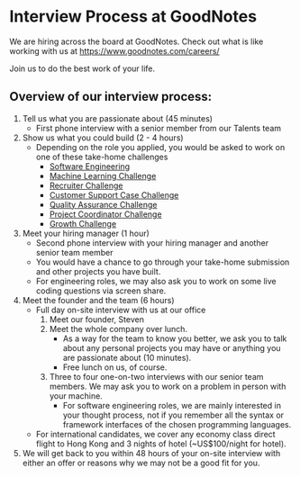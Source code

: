 # Interview Process at GoodNotes

We are hiring across the board at GoodNotes. Check out what is like working with us at https://www.goodnotes.com/careers/

Join us to do the best work of your life.

## Overview of our interview process:

1. Tell us what you are passionate about (45 minutes)
    - First phone interview with a senior member from our Talents team
2. Show us what you could build (2 - 4 hours)
    - Depending on the role you applied, you would be asked to work on one of these take-home challenges
        - [Software Engineering](software-engineering.md)
        - [Machine Learning Challenge](software-engineering.md)
        - [Recruiter Challenge](recruiter.md)
        - [Customer Support Case Challenge](customer-support.md)
        - [Quality Assurance Challenge](quality-assurance.md)
        - [Project Coordinator Challenge](project-coordinator.md)
        - [Growth Challenge](growth.md)
3. Meet your hiring manager (1 hour)
    - Second phone interview with your hiring manager and another senior team member
    - You would have a chance to go through your take-home submission and other projects you have built.
    - For engineering roles, we may also ask you to work on some live coding questions via screen share.
4. Meet the founder and the team (6 hours)
    - Full day on-site interview with us at our office
        1. Meet our founder, Steven
        2. Meet the whole company over lunch.
            - As a way for the team to know you better, we ask you to talk about any personal projects you may have or anything you are passionate about (10 minutes).
            - Free lunch on us, of course.
        3. Three to four one-on-two interviews with our senior team members. We may ask you to work on a problem in person with your machine.
            - For software engineering roles, we are mainly interested in your thought process, not if you remember all the syntax or framework interfaces of the chosen programming languages.
    - For international candidates, we cover any economy class direct flight to Hong Kong and 3 nights of hotel (~US$100/night for hotel).
4. We will get back to you within 48 hours of your on-site interview with either an offer or reasons why we may not be a good fit for you.
